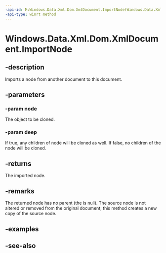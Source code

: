 ----api-id: M:Windows.Data.Xml.Dom.XmlDocument.ImportNode(Windows.Data.Xml.Dom.IXmlNode,System.Boolean)
-api-type: winrt method
---<!-- Method syntaxpublic Windows.Data.Xml.Dom.IXmlNode ImportNode(Windows.Data.Xml.Dom.IXmlNode node, System.Boolean deep)--># Windows.Data.Xml.Dom.XmlDocument.ImportNode## -descriptionImports a node from another document to this document.## -parameters### -param nodeThe object to be cloned.### -param deepIf true, any children of node will be cloned as well. If false, no children of the node will be cloned.## -returnsThe imported node.## -remarksThe returned node has no parent (the  is null). The source node is not altered or removed from the original document; this method creates a new copy of the source node.## -examples## -see-also